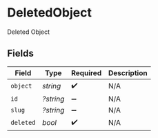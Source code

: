 # DeletedObject

Deleted Object


## Fields

| Field              | Type               | Required           | Description        |
| ------------------ | ------------------ | ------------------ | ------------------ |
| `object`           | *string*           | :heavy_check_mark: | N/A                |
| `id`               | *?string*          | :heavy_minus_sign: | N/A                |
| `slug`             | *?string*          | :heavy_minus_sign: | N/A                |
| `deleted`          | *bool*             | :heavy_check_mark: | N/A                |